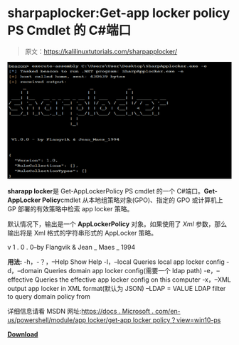# sharpaplocker:Get-app locker policy PS Cmdlet 的 C#端口

> 原文：<https://kalilinuxtutorials.com/sharpapplocker/>

[![SharpAppLocker : C# Port Of The Get-AppLockerPolicy PS Cmdlet](img/2cdb2d1bd4a90e7d1f9e6ec2275df41d.png "SharpAppLocker : C# Port Of The Get-AppLockerPolicy PS Cmdlet")](https://1.bp.blogspot.com/-T9Dnf-DPnks/XzBRH0wezyI/AAAAAAAAHUc/Ww4J-dif9OE19q57OsH6fJ6n0NzFzz6BQCLcBGAsYHQ/s728/Sharplocker%25281%2529.png)

**sharapp locker**是 Get-AppLockerPolicy PS cmdlet 的一个 C#端口。**Get-AppLocker Policy**cmdlet 从本地组策略对象(GPO)、指定的 GPO 或计算机上 GP 部署的有效策略中检索 app locker 策略。

默认情况下，输出是一个 **AppLockerPolicy** 对象。如果使用了 *Xml* 参数，那么输出将是 Xml 格式的字符串形式的 AppLocker 策略。

v 1 . 0 . 0–by Flangvik & Jean _ Maes _ 1994

**用法:**
-h，-？，–Help Show Help
-l，–local Queries local app locker config
-d，–domain Queries domain app locker config(需要一个 ldap
path)
-e，–effective Queries the effective app locker config on this
computer
-x，–XML output app locker in XML format(默认为 JSON)
–LDAP = VALUE LDAP filter to query domain policy from

详细信息请看 MSDN 网址:[https://docs . Microsoft . com/en-us/powershell/module/app locker/get-app locker policy？view=win10-ps](https://docs.microsoft.com/en-us/powershell/module/applocker/get-applockerpolicy?view=win10-ps)

[**Download**](https://github.com/Flangvik/SharpAppLocker)